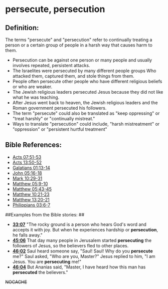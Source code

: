 # persecute, persecution #

## Definition: ##

The terms "persecute" and "persecution" refer to continually treating a person or a certain group of people in a harsh way that causes harm to them.

 * Persecution can be against one person or many people and usually involves repeated, persistent attacks.
 * The Israelites were persecuted by many different people groups Who attacked them, captured them, and stole things from them.
 * People often persecute other people who have different religious beliefs or who are weaker.
 * The Jewish religious leaders persecuted Jesus because they did not like what he was teaching.
 * After Jesus went back to heaven, the Jewish religious leaders and the Roman government persecuted his followers.
 * The term "persecute" could also be translated as "keep oppressing" or "treat harshly" or "continually mistreat."
 * Ways to translate "persecution" could include,  "harsh mistreatment" or "oppression" or "persistent hurtful treatment"



## Bible References: ##

* [Acts 07:51-53](en/tn/act/help/07/51)
* [Acts 13:50-52](en/tn/act/help/13/50)
* [Galatians 01:13-14](en/tn/gal/help/01/13)
* [John 05:16-18](en/tn/jhn/help/05/16)
* [Mark 10:29-31](en/tn/mrk/help/10/29)
* [Matthew 05:9-10](en/tn/mat/help/05/09)
* [Matthew 05:43-45](en/tn/mat/help/05/43)
* [Matthew 10:21-23](en/tn/mat/help/10/21)
* [Matthew 13:20-21](en/tn/mat/help/13/20)
* [Philippians 03:6-7](en/tn/php/help/03/06)

##Examples from the Bible stories: ##

 * __[33:07](en/tn/obs/help/33/07)__ "The rocky ground is a person who hears God's word and accepts it with joy. But when he experiences hardship or __persecution__, he falls away."
 * __[45:06](en/tn/obs/help/45/06)__ That day many people in Jerusalem started __persecuting__ the followers of Jesus, so the believers fled to other places. 
 * __[46:02](en/tn/obs/help/46/02)__ Saul heard someone say, "Saul! Saul! Why do you __persecute__ me?" Saul asked, "Who are you, Master?" Jesus replied to him, "I am Jesus. You are __persecuting__ me!"
 * __[46:04](en/tn/obs/help/46/04)__ But Ananias said, "Master, I have heard how this man has __persecuted__ the believers."



~~NOCACHE~~